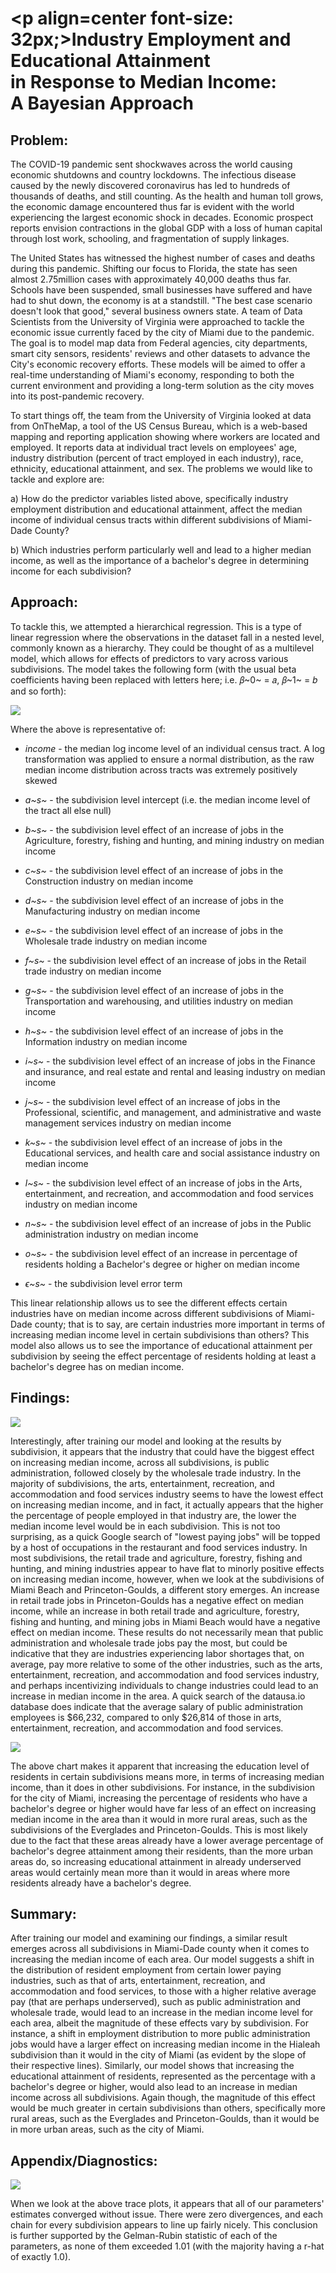 # <p align=center font-size: 32px;>Industry Employment and Educational Attainment<br />in Response to Median Income:<br />A Bayesian Approach</p>

## Problem:

The COVID-19 pandemic sent shockwaves across the world causing economic
shutdowns and country lockdowns. The infectious disease caused by the
newly discovered coronavirus has led to hundreds of thousands of deaths,
and still counting. As the health and human toll grows, the economic
damage encountered thus far is evident with the world experiencing the
largest economic shock in decades. Economic prospect reports envision
contractions in the global GDP with a loss of human capital through lost
work, schooling, and fragmentation of supply linkages.

The United States has witnessed the highest number of cases and deaths
during this pandemic. Shifting our focus to Florida, the state has seen
almost 2.75million cases with approximately 40,000 deaths thus far.
Schools have been suspended, small businesses have suffered and have had
to shut down, the economy is at a standstill. "The best case scenario
doesn\'t look that good," several business owners state. A team of Data
Scientists from the University of Virginia were approached to tackle the
economic issue currently faced by the city of Miami due to the pandemic.
The goal is to model map data from Federal agencies, city departments,
smart city sensors, residents' reviews and other datasets to advance the
City's economic recovery efforts. These models will be aimed to offer a
real-time understanding of Miami's economy, responding to both the
current environment and providing a long-term solution as the city moves
into its post-pandemic recovery.

To start things off, the team from the University of Virginia looked at
data from OnTheMap, a tool of the US Census Bureau, which is a web-based
mapping and reporting application showing where workers are located and
employed. It reports data at individual tract levels on employees' age,
industry distribution (percent of tract employed in each industry),
race, ethnicity, educational attainment, and sex. The problems we would
like to tackle and explore are:

a)  How do the predictor variables listed above, specifically industry
    employment distribution and educational attainment, affect the
    median income of individual census tracts within different
    subdivisions of Miami-Dade County?

b)  Which industries perform particularly well and lead to a higher
    median income, as well as the importance of a bachelor's degree in
    determining income for each subdivision?

## Approach:

To tackle this, we attempted a hierarchical regression. This is a type
of linear regression where the observations in the dataset fall in a
nested level, commonly known as a hierarchy. They could be thought of as
a multilevel model, which allows for effects of predictors to vary
across various subdivisions. The model takes the following form (with
the usual beta coefficients having been replaced with letters here; i.e.
𝛽~0~ = 𝑎, 𝛽~1~ = 𝑏 and so forth):

![](./media/image1.png)

Where the above is representative of:

-   *income* - the median log income level of an individual census
    tract. A log transformation was applied to ensure a normal
    distribution, as the raw median income distribution across tracts
    was extremely positively skewed

-   *a~s~* - the subdivision level intercept (i.e. the median income
    level of the tract all else null)

-   *b~s~* - the subdivision level effect of an increase of jobs in the
    Agriculture, forestry, fishing and hunting, and mining industry on
    median income

-   *c~s~* - the subdivision level effect of an increase of jobs in the
    Construction industry on median income

-   *d~s~* - the subdivision level effect of an increase of jobs in the
    Manufacturing industry on median income

-   *e~s~* - the subdivision level effect of an increase of jobs in the
    Wholesale trade industry on median income

-   *f~s~* - the subdivision level effect of an increase of jobs in the
    Retail trade industry on median income

-   *g~s~* - the subdivision level effect of an increase of jobs in the
    Transportation and warehousing, and utilities industry on median
    income

-   *h~s~* - the subdivision level effect of an increase of jobs in the
    Information industry on median income

-   *i~s~* - the subdivision level effect of an increase of jobs in the
    Finance and insurance, and real estate and rental and leasing
    industry on median income

-   *j~s~* - the subdivision level effect of an increase of jobs in the
    Professional, scientific, and management, and administrative and
    waste management services industry on median income

-   *k~s~* - the subdivision level effect of an increase of jobs in the
    Educational services, and health care and social assistance industry
    on median income

-   *l~s~* - the subdivision level effect of an increase of jobs in the
    Arts, entertainment, and recreation, and accommodation and food
    services industry on median income

-   *n~s~* - the subdivision level effect of an increase of jobs in the
    Public administration industry on median income

-   *o~s~* - the subdivision level effect of an increase in percentage
    of residents holding a Bachelor's degree or higher on median income

-   *ϵ~s~* - the subdivision level error term

This linear relationship allows us to see the different effects certain
industries have on median income across different subdivisions of
Miami-Dade county; that is to say, are certain industries more important
in terms of increasing median income level in certain subdivisions than
others? This model also allows us to see the importance of educational
attainment per subdivision by seeing the effect percentage of residents
holding at least a bachelor's degree has on median income.

## Findings:

![](./media/image2.png)

Interestingly, after training our model and looking at the results by
subdivision, it appears that the industry that could have the biggest
effect on increasing median income, across all subdivisions, is public
administration, followed closely by the wholesale trade industry. In the
majority of subdivisions, the arts, entertainment, recreation, and
accommodation and food services industry seems to have the lowest effect
on increasing median income, and in fact, it actually appears that the
higher the percentage of people employed in that industry are, the lower
the median income level would be in each subdivision. This is not too
surprising, as a quick Google search of "lowest paying jobs" will be
topped by a host of occupations in the restaurant and food services
industry. In most subdivisions, the retail trade and agriculture,
forestry, fishing and hunting, and mining industries appear to have flat
to minorly positive effects on increasing median income, however, when
we look at the subdivisions of Miami Beach and Princeton-Goulds, a
different story emerges. An increase in retail trade jobs in
Princeton-Goulds has a negative effect on median income, while an
increase in both retail trade and agriculture, forestry, fishing and
hunting, and mining jobs in Miami Beach would have a negative effect on
median income. These results do not necessarily mean that public
administration and wholesale trade jobs pay the most, but could be
indicative that they are industries experiencing labor shortages that,
on average, pay more relative to some of the other industries, such as
the arts, entertainment, recreation, and accommodation and food services
industry, and perhaps incentivizing individuals to change industries
could lead to an increase in median income in the area. A quick search
of the datausa.io database does indicate that the average salary of
public administration employees is \$66,232, compared to only \$26,814
of those in arts, entertainment, recreation, and accommodation and food
services.

![](./media/image3.png)

The above chart makes it apparent that increasing the education level of
residents in certain subdivisions means more, in terms of increasing
median income, than it does in other subdivisions. For instance, in the
subdivision for the city of Miami, increasing the percentage of
residents who have a bachelor's degree or higher would have far less of
an effect on increasing median income in the area than it would in more
rural areas, such as the subdivisions of the Everglades and
Princeton-Goulds. This is most likely due to the fact that these areas
already have a lower average percentage of bachelor's degree attainment
among their residents, than the more urban areas do, so increasing
educational attainment in already underserved areas would certainly mean
more than it would in areas where more residents already have a
bachelor's degree.

## Summary:

After training our model and examining our findings, a similar result
emerges across all subdivisions in Miami-Dade county when it comes to
increasing the median income of each area. Our model suggests a shift in
the distribution of resident employment from certain lower paying
industries, such as that of arts, entertainment, recreation, and
accommodation and food services, to those with a higher relative average
pay (that are perhaps underserved), such as public administration and
wholesale trade, would lead to an increase in the median income level
for each area, albeit the magnitude of these effects vary by
subdivision. For instance, a shift in employment distribution to more
public administration jobs would have a larger effect on increasing
median income in the Hialeah subdivision than it would in the city of
Miami (as evident by the slope of their respective lines). Similarly,
our model shows that increasing the educational attainment of residents,
represented as the percentage with a bachelor's degree or higher, would
also lead to an increase in median income across all subdivisions. Again
though, the magnitude of this effect would be much greater in certain
subdivisions than others, specifically more rural areas, such as the
Everglades and Princeton-Goulds, than it would be in more urban areas,
such as the city of Miami.

## Appendix/Diagnostics:

![](./media/image4.png)

When we look at the above trace plots, it appears that all of our
parameters' estimates converged without issue. There were zero
divergences, and each chain for every subdivision appears to line up
fairly nicely. This conclusion is further supported by the Gelman-Rubin
statistic of each of the parameters, as none of them exceeded 1.01 (with
the majority having a r-hat of exactly 1.0).

